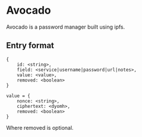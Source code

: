 # Avocado
Avocado is a password manager built using ipfs.

## Entry format
```
{
    id: <string>,
    field: <service|username|password|url|notes>,
    value: <value>,
    removed: <boolean>
}

value = {
    nonce: <string>,
    ciphertext: <dyomh>,
    removed: <boolean>
}
```
Where removed is optional.

